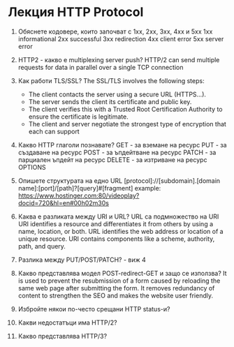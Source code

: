 # Лекция HTTP Protocol

1. Обяснете кодовере, които започват с 1хх, 2хх, 3хх, 4хх и 5хх
   1xx informational
   2xx successful
   3xx redirection
   4xx client error
   5xx server error

2. HTTP2 - какво е multiplexing server push?
   HTTP/2 can send multiple requests for data in parallel over a single TCP connection

3. Как работи TLS/SSL?
   The SSL/TLS involves the following steps:
   - The client contacts the server using a secure URL (HTTPS…).
   - The server sends the client its certificate and public key.
   - The client verifies this with a Trusted Root Certification Authority to ensure the certificate is legitimate.
   - The client and server negotiate the strongest type of encryption that each can support

4. Какво HTTP глаголи познавате?
   GET - за вземане на ресурс
   PUT - за създаване на ресурс
   POST - за ъпдейтване на ресурс
   PATCH - за парциален ъпдейт на ресурс
   DELETE - за изтриване на ресурс
   OPTIONS

5. Опишете структурата на едно URL
   [protocol]://[subdomain].[domain name]:[port]/[path]?[query]#[fragment]
   example: https://www.hostinger.com:80/videoplay?docid=720&hl=en#00h02m30s

6. Каква е разликата между URI и URL?
   URL са подмножество на URI
   URI identifies a resource and differentiates it from others by using a name, location, or both. URL identifies the web address or location of a unique resource. URI contains components like a scheme, authority, path, and query.

7. Разлика между PUT/POST/PATCH? - виж 4

8. Какво представлява модел POST-redirect-GET и защо се използва?
   It is used to prevent the resubmission of a form caused by reloading the same web page after submitting the form. It removes redundancy of content to strengthen the SEO and makes the website user friendly.

9. Избройте някои по-често срещани HTTP status-и?

10. Какви недостатъци има HTTP/2?

11. Каквo представлява HTTP/3?